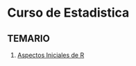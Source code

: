 # Curso de Estadistica

## TEMARIO

1. [Aspectos Iniciales de R](http://nbviewer.jupyter.org/github/Rogger794/Lenguaje-R/blob/master/Clase1/Aspectos\_Iniciales\_R.ipynb)
